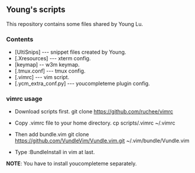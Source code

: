 ## Young's scripts

This repository contains some files shared by Young Lu.

### Contents

* [UltiSnips] --- snippet files created by Young.
* [.Xresources] --- xterm config.
* [keymap] -- w3m keymap.
* [.tmux.conf] --- tmux config.
* [.vimrc] --- vim script.
* [.ycm_extra_conf.py] --- youcompleteme plugin config.

### vimrc usage
* Download scripts first.
    git clone https://github.com/ruchee/vimrc

* Copy .vimrc file to your home directory.
    cp scripts/.vimrc ~/.vimrc

* Then add bundle.vim
    git clone https://github.com/VundleVim/Vundle.vim.git ~/.vim/bundle/Vundle.vim

* Type :BundleInstall in vim at last.

**NOTE**: You have to install youcompleteme separately.
